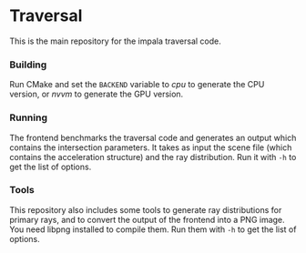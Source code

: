 # Traversal #

This is the main repository for the impala traversal code.

### Building ###

Run CMake and set the `BACKEND` variable to _cpu_ to generate the CPU version, or _nvvm_ to generate the GPU version.

### Running ###

The frontend benchmarks the traversal code and generates an output which contains the intersection parameters.
It takes as input the scene file (which contains the acceleration structure) and the ray distribution.
Run it with `-h` to get the list of options.

### Tools ###

This repository also includes some tools to generate ray distributions for primary rays, and to convert the output
of the frontend into a PNG image. You need libpng installed to compile them. Run them with `-h` to get the list of options.
